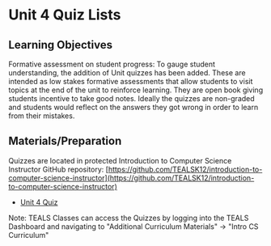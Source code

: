 # Unit 4 Quiz Lists

## Learning Objectives

Formative assessment on student progress: To gauge student understanding, the addition of Unit quizzes has been added.  These are intended as low stakes formative assessments that allow students to visit topics at the end of the unit to reinforce learning.  They are open book giving students incentive to take good notes.  Ideally the quizzes are non-graded and students would reflect on the answers they got wrong in order to learn from their mistakes.

## Materials/Preparation
Quizzes are located in protected Introduction to Computer Science Instructor GitHub repository: [https://github.com/TEALSK12/introduction-to-computer-science-instructor](https://github.com/TEALSK12/introduction-to-computer-science-instructor)

- [Unit 4 Quiz](https://github.com/TEALSK12/introduction-to-computer-science-instructor/blob/master/curriculum/quizzes/Unit%204%20Quiz.docx)

Note: TEALS Classes can access the Quizzes by logging into the TEALS Dashboard and navigating to "Additional Curriculum Materials" -> "Intro CS Curriculum" 
